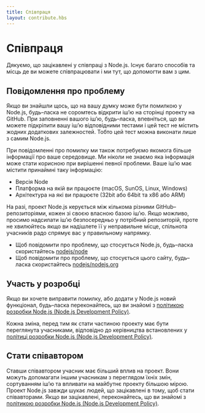 ```yaml
---
title: Співпраця
layout: contribute.hbs
---
```


# Співпраця

Дякуємо, що зацікавлені у співпраці з Node.js. Існує багато способів та місць де ви можете співпрацювати і ми тут, що допомогти вам з цим.

## Повідомлення про проблему

Якщо ви знайшли щось, що на вашу думку може бути помилкою у Node.js, будь–ласка не соромтесь відкрити іш’ю на сторінці проекту на GitHub. При заповненні вашого іш’ю, будь–ласка, впевніться, що ви можете підкріпити вашу іш’ю відповідними тестами і цей тест не містить жодних додаткових залежностей. Тобто цей тест можна виконати лише з самим Node.js.

При повідомленні про помилку ми також потребуємо якомога більше інформації про ваше середовище. Ми ніколи не знаємо яка інформація може стати корисною при вирішенні певної проблеми. Ваше іш’ю має містити принаймні таку інформацію:

* Версія Node
* Платформа на якій ви працюєте (macOS, SunOS, Linux, Windows)
* Архітектура на які ви працюєте (32bit або 64bit та x86 або ARM)

На разі, проект Node.js керується між кількома різними GitHub–репозиторіями, кожен зі своєю власною базою іш’ю. Якщо можливо, просимо надсилати іш’ю безпосередньо у потрібний репозиторій, проте не хвилюйтесь якщо ви надішлете її у неправильне місце, спільнота учасників радо спрямує вас у правильному напрямку.

* Щоб повідомити про проблему, що стосується Node.js, будь–ласка скористайтесь [nodejs/node](https://github.com/nodejs/node)
* Щоб повідомити про проблему, що стосується цього сайту, будь–ласка скористайтесь [nodejs/nodejs.org](https://github.com/nodejs/nodejs.org/issues)

## Участь у розробці

Якщо ви хочете виправити помилку, або додати у Node.js новий функціонал, будь–ласка переконайтесь, що ви знайомі з [політикою розробки Node.js (Node.js Development Policy)](/en/get-involved/development/).

Кожна зміна, перед тим як стати частиною проекту має бути переглянута учасниками, відповідно до керівництва встановлених у [політиці розробки Node.js (Node.js Development Policy)](/en/get-involved/development/).

## Стати співавтором

Ставши співавтором учасник має більший вплив на проект. Вони можуть допомагати іншим учасникам з переглядом їхніх змін, сортуванням іш’ю та впливати на майбутнє проекту більшою мірою. Проект Node.js завжди шукає людей, що зацікавлені в тому, щоб стати співавторами. Якщо ви зацікавлені, переконайтесь, що ви знайомі з  [політикою розробки Node.js (Node.js Development Policy)](/en/get-involved/development/).
